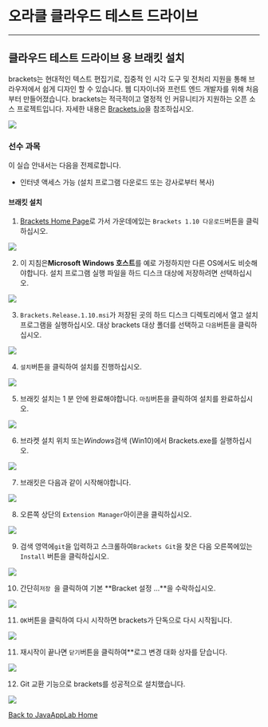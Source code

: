 # 오라클 클라우드 테스트 드라이브 #
-----
## 클라우드 테스트 드라이브 용 브래킷 설치 ##


brackets는 현대적인 텍스트 편집기로, 집중적 인 시각 도구 및 전처리 지원을 통해 브라우저에서 쉽게 디자인 할 수 있습니다. 웹 디자이너와 프런트 엔드 개발자를 위해 처음부터 만들어졌습니다. brackets는 적극적이고 열정적 인 커뮤니티가 지원하는 오픈 소스 프로젝트입니다. 자세한 내용은 [Brackets.io](http://brackets.io/)을 참조하십시오. 

![](images/brackets/hero.png)


### 선수 과목 ###
이 실습 안내서는 다음을 전제로합니다. 
- 인터넷 액세스 가능 (설치 프로그램 다운로드 또는 강사로부터 복사) 

#### 브래킷 설치 

1. [Brackets Home Page](http://brackets.io/)로 가서 가운데에있는 `Brackets 1.10 다운로드`버튼을 클릭하십시오. 

![](images/brackets/00.brackets.download.png)


2. 이 지침은**Microsoft Windows 호스트**를 예로 가정하지만 다른 OS에서도 비슷해야합니다. 설치 프로그램 실행 파일을 하드 디스크 대상에 저장하려면 선택하십시오. 

![](images/brackets/01.brackets.save.png)


3. `Brackets.Release.1.10.msi`가 저장된 곳의 하드 디스크 디렉토리에서 열고 설치 프로그램을 실행하십시오. 대상 brackets 대상 폴더를 선택하고 `다음`버튼을 클릭하십시오. 

![](images/brackets/02.brackets.install.png)


4. `설치`버튼을 클릭하여 설치를 진행하십시오. 

![](images/brackets/03.brackets.install1.png)


5. 브래킷 설치는 1 분 안에 완료해야합니다. `마침`버튼을 클릭하여 설치를 완료하십시오. 

![](images/brackets/04.brackets.install2.png)


6. 브라켓 설치 위치 또는*Windows*검색 (Win10)에서 Brackets.exe를 실행하십시오. 

![](images/brackets/05.brackets.start.png)


7. 브래킷은 다음과 같이 시작해야합니다. 

![](images/brackets/06.brackets.started.png)


8. 오른쪽 상단의 `Extension Manager`아이콘을 클릭하십시오. 

![](images/brackets/07.brackets.extension.png)


9. 검색 영역에`git`을 입력하고 스크롤하여`Brackets Git`을 찾은 다음 오른쪽에있는`Install` 버튼을 클릭하십시오. 

![](images/brackets/08.brackets.extension1.png)


10. 간단히`저장 `을 클릭하여 기본 **Bracket 설정 ...**을 수락하십시오. 

![](images/brackets/09.brackets.git.png)


11. `OK`버튼을 클릭하여 다시 시작하면 brackets가 단독으로 다시 시작됩니다. 

![](images/brackets/10.brackets.restart.png)


11. 재시작이 끝나면 `닫기`버튼을 클릭하여**로그 변경 대화 상자를 닫습니다. 

![](images/brackets/11.brackets.restart1.png)


12. Git 교환 기능으로 brackets를 성공적으로 설치했습니다. 

![](images/brackets/12.brackets.done.png)


[Back to JavaAppLab Home](README.md) 

